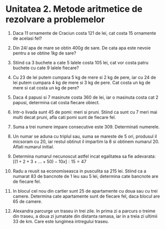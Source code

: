 # Unitatea 2. Metode aritmetice de rezolvare a problemelor

1. Daca $11$ ornamente de Craciun costa $121$ de lei, cat costa $15$ ornamente de acelasi fel?
   
2. Din $24  l$ apa de mare se obtin $400  g$ de sare. De cata apa este nevoie pentru a se obtine $1  kg$ de sare?
   
3. Stiind ca $3$ buchete a cate $5$ lalele costa $105$ lei, cat vor costa patru buchete cu cate $9$ lalele fiecare?

4. Cu $23$ de lei putem cumpara $5$ kg de mere si $2$ kg de pere, iar cu $24$ de lei putem cumpara $4$ kg de mere si $3$ kg de pere. Cat costa un kg de mere si cat costa un kg de pere?

5. Daca $4$ papusi si $7$ masinute costa $360$ de lei, iar o masinuta costa cat $2$ papusi, determina cat costa fiecare obiect.

6. Intr-o livada sunt $45$ de pomi: meri si pruni. Stiind ca sunt cu $7$ meri mai multi decat pruni, afla cati pomi sunt de fiecare fel.

7. Suma a trei numere impare consecutive este $309$. Determinati numerele.

8. Un numar se aduna cu triplul sau, suma se mareste de $5$ ori, produsul il micsoram cu $20$, iar restul obtinut il impartim la $8$ si obtinem numarul $20$. Aflati numarul initial.

9. Determina numarul necunoscut astfel incat egalitatea sa fie adevarata: $[(1 + 2 + 3 + ... + 50) - 10x] : 15 = 47$

10. Radu a reusit sa economiseasca in pusculita sa $215$ lei. Stiind ca a numarat $83$ de bancnote de $1$ leu sau $5$ lei, determina cate bancnote are de fiecare fel.

11. In blocul cel nou din cartier sunt $25$ de apartamente cu doua sau cu trei camere. Determina cate apartamente sunt de fiecare fel, daca blocul are $65$ de camere.

12. Alexandra parcurge un traseu in trei zile. In prima zi a parcurs o treime din traseu, a doua zi jumatate din distanta ramasa, iar in a treia zi ultimii $33$ de km. Care este lungimea intregului traseu. 
